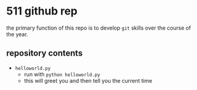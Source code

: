 # 511 github rep


the primary function of this repo is to develop `git` skills over the course of the year.
 
## repository contents
 
+ `helloworld.py`
    + run with `python helloworld.py`
    + this will greet you and then tell you the current time
